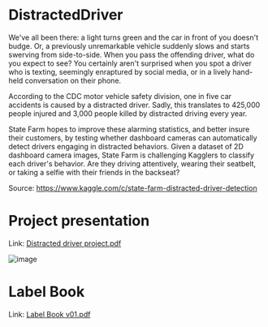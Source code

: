 # DistractedDriver

We've all been there: a light turns green and the car in front of you doesn't budge. Or, a previously unremarkable vehicle suddenly slows and starts swerving from side-to-side.
When you pass the offending driver, what do you expect to see? You certainly aren't surprised when you spot a driver who is texting, seemingly enraptured by social media, or in a lively hand-held conversation on their phone.

According to the CDC motor vehicle safety division, one in five car accidents is caused by a distracted driver. Sadly, this translates to 425,000 people injured and 3,000 people killed by distracted driving every year.

State Farm hopes to improve these alarming statistics, and better insure their customers, by testing whether dashboard cameras can automatically detect drivers engaging in distracted behaviors. Given a dataset of 2D dashboard camera images, State Farm is challenging Kagglers to classify each driver's behavior. Are they driving attentively, wearing their seatbelt, or taking a selfie with their friends in the backseat?

Source: https://www.kaggle.com/c/state-farm-distracted-driver-detection


# Project presentation
Link: [Distracted driver project.pdf](https://github.com/fjzs/DistractedDriver/files/9603482/Distracted.driver.project.pdf)

![image](https://user-images.githubusercontent.com/48451191/227422788-95ba3ec0-0ea6-4f89-9e2f-0d6c151b54c5.png)


# Label Book
Link: [Label Book v01.pdf](https://github.com/fjzs/DistractedDriver/files/9552606/Label.Book.v01.pdf)



